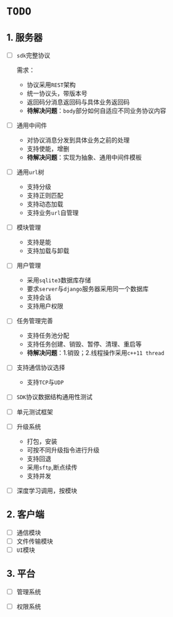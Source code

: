 # `TODO`

## 1. 服务器

- [ ] `sdk`完整协议

  需求：

  - 协议采用`REST`架构
  - 统一协议头，带版本号
  - 返回码分消息返回码与具体业务返回码
  - **待解决问题**：`body`部分如何自适应不同业务协议内容

- [ ] 通用中间件

  - 对协议消息分发到具体业务之前的处理
  - 支持使能，增删
  - **待解决问题**：实现为抽象、通用中间件模板

- [ ] 通用`url`树

  - 支持分级
  - 支持正则匹配
  - 支持动态加载
  - 支持业务`url`自管理

- [ ] 模块管理

  - 支持是能
  - 支持加载与卸载

- [ ] 用户管理

  - 采用`sqlite3`数据库存储
  - 要求`server`与`django`服务器采用同一个数据库
  - 支持会话
  - 支持用户权限

- [ ] 任务管理完善

  - 支持任务池分配
  - 支持任务创建、销毁、暂停、清理、重启等
  - **待解决问题**：1.销毁；2.线程操作采用`c++11 thread`

- [ ] 支持通信协议选择

  - 支持`TCP`与`UDP`

- [ ] `SDK`协议数据结构通用性测试

- [ ] 单元测试框架

- [ ] 升级系统

  - 打包，安装
  - 可按不同升级指令进行升级
  - 支持回退
  - 采用`sftp`,断点续传
  - 支持并发

- [ ] 深度学习调用，按模块

## 2. 客户端

- [ ] 通信模块
- [ ] 文件传输模块
- [ ] `UI`模块

## 3. 平台

- [ ] 管理系统
- [ ] 权限系统

